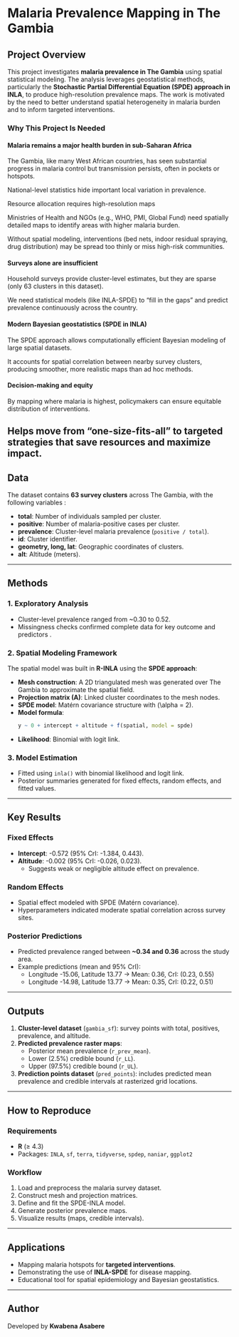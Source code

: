 # **Malaria Prevalence Mapping in The Gambia** 

##  **Project Overview**  
This project investigates **malaria prevalence in The Gambia** using spatial statistical modeling. The analysis leverages geostatistical methods, particularly the **Stochastic Partial Differential Equation (SPDE) approach in INLA**, to produce high-resolution prevalence maps. The work is motivated by the need to better understand spatial heterogeneity in malaria burden and to inform targeted interventions.  

### **Why This Project Is Needed**

#### Malaria remains a major health burden in sub-Saharan Africa

The Gambia, like many West African countries, has seen substantial progress in malaria control but transmission persists, often in pockets or hotspots.

National-level statistics hide important local variation in prevalence.

Resource allocation requires high-resolution maps

Ministries of Health and NGOs (e.g., WHO, PMI, Global Fund) need spatially detailed maps to identify areas with higher malaria burden.

Without spatial modeling, interventions (bed nets, indoor residual spraying, drug distribution) may be spread too thinly or miss high-risk communities.

#### Surveys alone are insufficient

Household surveys provide cluster-level estimates, but they are sparse (only 63 clusters in this dataset).

We need statistical models (like INLA-SPDE) to “fill in the gaps” and predict prevalence continuously across the country.

#### Modern Bayesian geostatistics (SPDE in INLA)

The SPDE approach allows computationally efficient Bayesian modeling of large spatial datasets.

It accounts for spatial correlation between nearby survey clusters, producing smoother, more realistic maps than ad hoc methods.

#### Decision-making and equity

By mapping where malaria is highest, policymakers can ensure equitable distribution of interventions.

Helps move from “one-size-fits-all” to targeted strategies that save resources and maximize impact.
---

##  Data  
The dataset contains **63 survey clusters** across The Gambia, with the following variables :  
- **total**: Number of individuals sampled per cluster.  
- **positive**: Number of malaria-positive cases per cluster.  
- **prevalence**: Cluster-level malaria prevalence (`positive / total`).  
- **id**: Cluster identifier.  
- **geometry, long, lat**: Geographic coordinates of clusters.  
- **alt**: Altitude (meters).  

---

##  Methods  

### 1. Exploratory Analysis  
- Cluster-level prevalence ranged from ~0.30 to 0.52.  
- Missingness checks confirmed complete data for key outcome and predictors .  

### 2. Spatial Modeling Framework  
The spatial model was built in **R-INLA** using the **SPDE approach**:  
- **Mesh construction**: A 2D triangulated mesh was generated over The Gambia to approximate the spatial field.  
- **Projection matrix (A)**: Linked cluster coordinates to the mesh nodes.  
- **SPDE model**: Matérn covariance structure with \(\alpha = 2\).  
- **Model formula**:  
  ```r
  y ~ 0 + intercept + altitude + f(spatial, model = spde)
  ```  
- **Likelihood**: Binomial with logit link.  

### 3. Model Estimation  
- Fitted using `inla()` with binomial likelihood and logit link.  
- Posterior summaries generated for fixed effects, random effects, and fitted values.  

---

##  Key Results  

### Fixed Effects  
- **Intercept**: -0.572 (95% CrI: -1.384, 0.443).  
- **Altitude**: -0.002 (95% CrI: -0.026, 0.023).  
  - Suggests weak or negligible altitude effect on prevalence.  

### Random Effects  
- Spatial effect modeled with SPDE (Matérn covariance).  
- Hyperparameters indicated moderate spatial correlation across survey sites.  

### Posterior Predictions  
- Predicted prevalence ranged between **~0.34 and 0.36** across the study area.  
- Example predictions (mean and 95% CrI):  
  - Longitude -15.06, Latitude 13.77 → Mean: 0.36, CrI: (0.23, 0.55)  
  - Longitude -14.98, Latitude 13.77 → Mean: 0.35, CrI: (0.22, 0.51)  

---

##  Outputs  

1. **Cluster-level dataset** (`gambia_sf`): survey points with total, positives, prevalence, and altitude.  
2. **Predicted prevalence raster maps**:  
   - Posterior mean prevalence (`r_prev_mean`).  
   - Lower (2.5%) credible bound (`r_LL`).  
   - Upper (97.5%) credible bound (`r_UL`).  
3. **Prediction points dataset** (`pred_points`): includes predicted mean prevalence and credible intervals at rasterized grid locations.  

---

##  How to Reproduce  

### Requirements  
- **R** (≥ 4.3)  
- Packages: `INLA`, `sf`, `terra`, `tidyverse`, `spdep`, `naniar`, `ggplot2`  

### Workflow  
1. Load and preprocess the malaria survey dataset.  
2. Construct mesh and projection matrices.  
3. Define and fit the SPDE-INLA model.  
4. Generate posterior prevalence maps.  
5. Visualize results (maps, credible intervals).  

---

##  Applications  
- Mapping malaria hotspots for **targeted interventions**.  
- Demonstrating the use of **INLA-SPDE** for disease mapping.  
- Educational tool for spatial epidemiology and Bayesian geostatistics.  

---

##  Author  
Developed by **Kwabena Asabere**  
